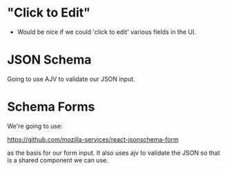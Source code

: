 # "Click to Edit"

- Would be nice if we could 'click to edit' various fields in the UI.

# JSON Schema

Going to use AJV to validate our JSON input.

# Schema Forms

We're going to use:

https://github.com/mozilla-services/react-jsonschema-form

as the basis for our form input.  It also uses ajv to validate the JSON so that
is a shared component we can use.
